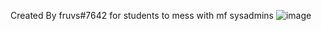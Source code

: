 Created By fruvs#7642 for students to mess with mf sysadmins
![image](https://user-images.githubusercontent.com/106267770/219990858-1ff3cf70-4610-4109-bc3b-e87c64dae16b.png)
